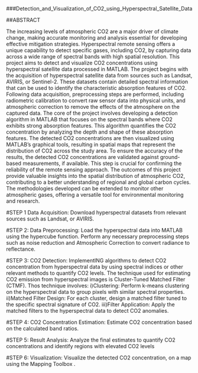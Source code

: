 ###Detection_and_Visualization_of_CO2_using_Hyperspectral_Satellite_Data

##ABSTRACT

The increasing levels of atmospheric CO2 are a major driver of climate change, making accurate monitoring and analysis essential for developing effective mitigation strategies. Hyperspectral remote sensing offers a unique capability to detect specific gases, including CO2, by capturing data across a wide range of spectral bands with high spatial resolution. This project aims to detect and visualize CO2 concentrations using hyperspectral satellite data processed in MATLAB. The project begins with the acquisition of hyperspectral satellite data from sources such as Landsat, AVIRIS, or Sentinel-2. These datasets contain detailed spectral information that can be used to identify the characteristic absorption features of CO2. Following data acquisition, preprocessing steps are performed, including radiometric calibration to convert raw sensor data into physical units, and atmospheric correction to remove the effects of the atmosphere on the captured data. The core of the project involves developing a detection algorithm in MATLAB that focuses on the spectral bands where CO2 exhibits strong absorption features. This algorithm quantifies the CO2 concentration by analyzing the depth and shape of these absorption features. The detected CO2 concentrations are then visualized using MATLAB’s graphical tools, resulting in spatial maps that represent the distribution of CO2 across the study area. To ensure the accuracy of the results, the detected CO2 concentrations are validated against ground-based measurements, if available. This step is crucial for confirming the reliability of the remote sensing approach. The outcomes of this project provide valuable insights into the spatial distribution of atmospheric CO2, contributing to a better understanding of regional and global carbon cycles. The methodologies developed can be extended to monitor other atmospheric gases, offering a versatile tool for environmental monitoring and research.

#STEP 1
Data Acquisition: Download hyperspectral datasets from relevant sources such as Landsat, or AVIRIS.

#STEP 2: Data Preprocessing: Load the hyperspectral data into MATLAB using the hypercube function. Perform any necessary preprocessing steps such as noise reduction and Atmospheric Correction to convert radiance to reflectance.

#STEP 3: CO2 Detection: ImplementING algorithms to detect CO2 concentration from hyperspectral data by using spectral indices or other relevant methods to quantify CO2 levels. The technique used for estimating CO2 emission from hyperspectral images is Cluster-Tuned Matched Filter (CTMF). Thos technique involves: i)Clustering: Perform k-means clustering on the hyperspectral data to group pixels with similar spectral properties. ii)Matched Filter Design: For each cluster, design a matched filter tuned to the specific spectral signature of CO2. iii)Filter Application: Apply the matched filters to the hyperspectral data to detect CO2 anomalies.

#STEP 4: CO2 Concentration Estimation: Estimate CO2 concentration based on the calculated band ratios.

#STEP 5: Result Analysis: Analyze the final estimates to quantify CO2 concentrations and identify regions with elevated CO2 levels

#STEP 6: Visualization: Visualize the detected CO2 concentration, on a map using the Mapping Toolbox .
